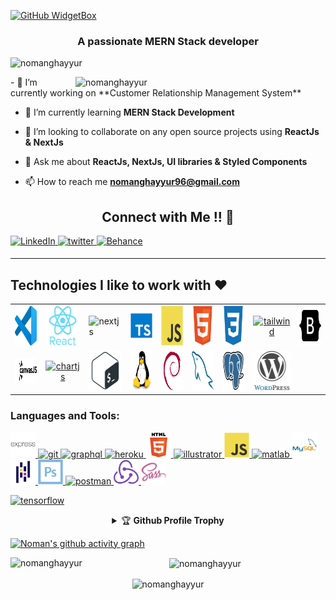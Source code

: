 
[![GitHub WidgetBox](https://github-widgetbox.vercel.app/api/profile?username=NomanGhayyur&data=followers,repositories,stars,commits&theme=viridescent)](https://github.com/NomanGhayyur)

<h3 align="center">A passionate MERN Stack developer</h3>


<p align="left"> <img src="https://komarev.com/ghpvc/?username=nomanghayyur&label=Profile%20views&color=0e75b6&style=flat" alt="nomanghayyur" /> </p>




<img align="right" alt="nomanghayyur" width="400" src="https://raw.githubusercontent.com/abhisheknaiidu/abhisheknaiidu/master/code.gif">
- 🔭 I’m currently working on **Customer Relationship Management System**

- 🌱 I’m currently learning **MERN Stack Development**

- 👯 I’m looking to collaborate on any open source projects using **ReactJs & NextJs**

- 💬 Ask me about **ReactJs, NextJs, UI libraries & Styled Components**

- 📫 How to reach me **nomanghayyur96@gmail.com**


<span align="center">
<h2 align="center">Connect with Me !! 🤝</h2> 


<span align="center">
<a href="https://www.linkedin.com/in/nomanghayyur/" target="_blank">
<img alt="LinkedIn" src="https://img.shields.io/badge/linkedin%20-%230077B5.svg?&style=for-the-badge&logo=linkedin&logoColor=white"/>
</a>
<a href="https://twitter.com/noman_ghayyur" target="_blank">
<img src=https://img.shields.io/badge/twitter-%2300acee.svg?&style=for-the-badge&logo=twitter&logoColor=white alt=twitter style="margin-bottom: 5px;" />
</a>
  <a href="https://www.behance.net/nomighayyur" target="blank">
<img alt="Behance" src="https://img.shields.io/badge/behance%20-%230077A5.svg?&style=for-the-badge&logo=behance&logoColor=white"/>
 </a>
  </span>
</span>

----

<h2> Technologies I like to work with ❤️</h2>
 <table width="100% height="100%" align="center">
   <tr>
       <td align="center">
       <img alt="vscode" height=64px src="https://github.com/devicons/devicon/blob/master/icons/vscode/vscode-original.svg">
     </td> 
      <td>
        <img alt="reactjs" height=64px src="https://raw.githubusercontent.com/devicons/devicon/master/icons/react/react-original-wordmark.svg">
     </td>
     <td>
      <img alt="nextjs" height=64px src="https://cdn.worldvectorlogo.com/logos/nextjs-2.svg" alt="nextjs" width="40" height="40">
     </td>
          <td align="center">
 <img src="https://raw.githubusercontent.com/devicons/devicon/master/icons/typescript/typescript-original.svg" alt="typescript" width="40" height="40"/>
     </td>
      <td align="center">
      <img alt="javascript" height=64px src="https://raw.githubusercontent.com/devicons/devicon/master/icons/javascript/javascript-original.svg">
    </td>
       <td align="center">
       <img alt="html5" height=64px src="https://github.com/devicons/devicon/blob/master/icons/html5/html5-original.svg">
     </td> 
     <td align="center">
       <img alt="css" height=64px src= "https://github.com/devicons/devicon/blob/master/icons/css3/css3-plain.svg">
     </td>
             <td align="center">
       <a href="https://tailwindcss.com/" target="_blank" rel="noreferrer"> <img src="https://www.vectorlogo.zone/logos/tailwindcss/tailwindcss-icon.svg" alt="tailwind" width="50" height="50"/> </a>
     </td> 
     <td align="center">
      <img alt="bootstrap" height=64px src="https://raw.githubusercontent.com/devicons/devicon/master/icons/bootstrap/bootstrap-plain.svg">
    </td>
    
   </tr>
   <tr>
          <td align="center">
      <a href="https://canvasjs.com" target="_blank" rel="noreferrer"> <img src="https://raw.githubusercontent.com/Hardik0307/Hardik0307/master/assets/canvasjs-charts.svg" alt="canvasjs" width="40" height="40"/> </a>
     </td> 
     <td align="center">
       <a href="https://www.chartjs.org" target="_blank" rel="noreferrer"> <img src="https://www.chartjs.org/media/logo-title.svg" alt="chartjs" width="40" height="40"/> </a>
     </td>
        <td align="center">
       <img alt="bash" height=64px src="https://github.com/devicons/devicon/blob/master/icons/bash/bash-plain.svg">
     </td>
    <td align="center">
       <img alt="linux" height=64px src="https://github.com/devicons/devicon/blob/master/icons/linux/linux-original.svg">
     </td>   
    <td align="center">
       <img alt="sql" height=64px src="https://github.com/devicons/devicon/blob/master/icons/debian/debian-original.svg">
     </td> 
       <td align="center">
       <img alt="debian" height=64px src="https://github.com/devicons/devicon/blob/master/icons/mysql/mysql-original.svg">
     </td> 
       <td align="center">
       <img alt="Posql" height=64px src="https://github.com/devicons/devicon/blob/master/icons/postgresql/postgresql-original.svg">
     </td>  
    <td align="center">
       <img alt="wordpress" height=64px src="https://github.com/devicons/devicon/blob/master/icons/wordpress/wordpress-original.svg">
     </td> 
   
   </tr>

 </table>

<h3 align="left">Languages and Tools:</h3>
<p align="left"> 
 
  
 
 
  <a href="https://expressjs.com" target="_blank" rel="noreferrer"> <img src="https://raw.githubusercontent.com/devicons/devicon/master/icons/express/express-original-wordmark.svg" alt="express" width="40" height="40"/> </a> 
  <a href="https://git-scm.com/" target="_blank" rel="noreferrer"> <img src="https://www.vectorlogo.zone/logos/git-scm/git-scm-icon.svg" alt="git" width="40" height="40"/> </a> 
  <a href="https://graphql.org" target="_blank" rel="noreferrer"> <img src="https://www.vectorlogo.zone/logos/graphql/graphql-icon.svg" alt="graphql" width="40" height="40"/> </a> 
  <a href="https://heroku.com" target="_blank" rel="noreferrer"> <img src="https://www.vectorlogo.zone/logos/heroku/heroku-icon.svg" alt="heroku" width="40" height="40"/> </a> 
  <a href="https://www.w3.org/html/" target="_blank" rel="noreferrer"> <img src="https://raw.githubusercontent.com/devicons/devicon/master/icons/html5/html5-original-wordmark.svg" alt="html5" width="40" height="40"/> </a>
  <a href="https://www.adobe.com/in/products/illustrator.html" target="_blank" rel="noreferrer"> <img src="https://www.vectorlogo.zone/logos/adobe_illustrator/adobe_illustrator-icon.svg" alt="illustrator" width="40" height="40"/> </a>
  <a href="https://developer.mozilla.org/en-US/docs/Web/JavaScript" target="_blank" rel="noreferrer"> <img src="https://raw.githubusercontent.com/devicons/devicon/master/icons/javascript/javascript-original.svg" alt="javascript" width="40" height="40"/> </a> 
  <a href="https://www.mathworks.com/" target="_blank" rel="noreferrer"> <img src="https://upload.wikimedia.org/wikipedia/commons/2/21/Matlab_Logo.png" alt="matlab" width="40" height="40"/> </a>
  <a href="https://www.mysql.com/" target="_blank" rel="noreferrer"> <img src="https://raw.githubusercontent.com/devicons/devicon/master/icons/mysql/mysql-original-wordmark.svg" alt="mysql" width="40" height="40"/> </a> 
  <a href="https://pandas.pydata.org/" target="_blank" rel="noreferrer"> <img src="https://raw.githubusercontent.com/devicons/devicon/2ae2a900d2f041da66e950e4d48052658d850630/icons/pandas/pandas-original.svg" alt="pandas" width="40" height="40"/> </a>
  <a href="https://www.photoshop.com/en" target="_blank" rel="noreferrer"> <img src="https://raw.githubusercontent.com/devicons/devicon/master/icons/photoshop/photoshop-line.svg" alt="photoshop" width="40" height="40"/> </a> 
  <a href="https://postman.com" target="_blank" rel="noreferrer"> <img src="https://www.vectorlogo.zone/logos/getpostman/getpostman-icon.svg" alt="postman" width="40" height="40"/> </a> 
  <a href="https://redux.js.org" target="_blank" rel="noreferrer"> <img src="https://raw.githubusercontent.com/devicons/devicon/master/icons/redux/redux-original.svg" alt="redux" width="40" height="40"/> </a>
  <a href="https://sass-lang.com" target="_blank" rel="noreferrer"> <img src="https://raw.githubusercontent.com/devicons/devicon/master/icons/sass/sass-original.svg" alt="sass" width="40" height="40"/> </a>
 
  <a href="https://www.tensorflow.org" target="_blank" rel="noreferrer"> <img src="https://www.vectorlogo.zone/logos/tensorflow/tensorflow-icon.svg" alt="tensorflow" width="40" height="40"/> </a>  </p>



<details align="center">
 <summary>🏆 <b>Github Profile Trophy</b></summary>
 <br />
 <p align="center">
  <a href="https://github.com/ryo-ma/github-profile-trophy">
   <img src="https://github-profile-trophy.vercel.app/?username=nomanghayyur&column=6&theme=darkhub"/>
  </a>
 </p>
</details>

[![Noman's github activity graph](https://github-readme-activity-graph.cyclic.app/graph?username=nomanghayyur&theme=github-compact)](https://github.com/nomanghayyur/github-readme-activity-graph)

<span align="center">
<p><img align="left" src="https://github-readme-stats.vercel.app/api/top-langs?username=nomanghayyur&show_icons=true&locale=en&layout=compact" alt="nomanghayyur" /></p>

<p>&nbsp;<img align="center" src="https://github-readme-stats.vercel.app/api?username=nomanghayyur&show_icons=true&locale=en" alt="nomanghayyur" /></p>

<p><img align="center" src="https://github-readme-streak-stats.herokuapp.com/?user=nomanghayyur&" alt="nomanghayyur" /></p>
</span
